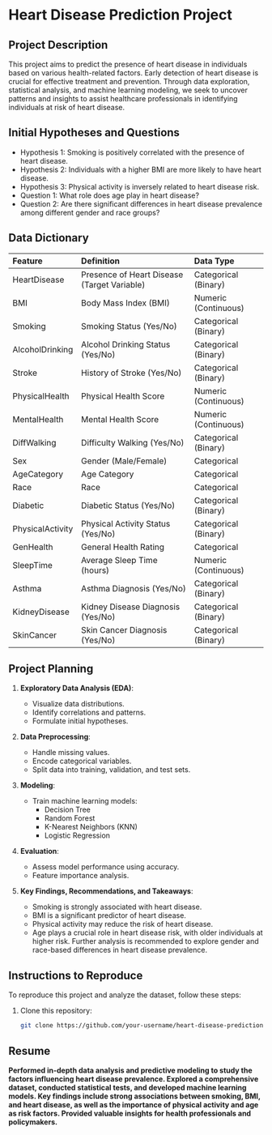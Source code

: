 # Heart Disease Prediction Project

## Project Description

This project aims to predict the presence of heart disease in individuals based on various health-related factors. Early detection of heart disease is crucial for effective treatment and prevention. Through data exploration, statistical analysis, and machine learning modeling, we seek to uncover patterns and insights to assist healthcare professionals in identifying individuals at risk of heart disease.

## Initial Hypotheses and Questions

- Hypothesis 1: Smoking is positively correlated with the presence of heart disease.
- Hypothesis 2: Individuals with a higher BMI are more likely to have heart disease.
- Hypothesis 3: Physical activity is inversely related to heart disease risk.
- Question 1: What role does age play in heart disease?
- Question 2: Are there significant differences in heart disease prevalence among different gender and race groups?

## Data Dictionary

| Feature                | Definition | Data Type |
|:-----------------------|:-----------|:----------|
| HeartDisease           | Presence of Heart Disease (Target Variable) | Categorical (Binary) |
| BMI                    | Body Mass Index (BMI) | Numeric (Continuous) |
| Smoking                | Smoking Status (Yes/No) | Categorical (Binary) |
| AlcoholDrinking        | Alcohol Drinking Status (Yes/No) | Categorical (Binary) |
| Stroke                 | History of Stroke (Yes/No) | Categorical (Binary) |
| PhysicalHealth         | Physical Health Score | Numeric (Continuous) |
| MentalHealth           | Mental Health Score | Numeric (Continuous) |
| DiffWalking            | Difficulty Walking (Yes/No) | Categorical (Binary) |
| Sex                    | Gender (Male/Female) | Categorical |
| AgeCategory            | Age Category | Categorical |
| Race                   | Race | Categorical |
| Diabetic               | Diabetic Status (Yes/No) | Categorical (Binary) |
| PhysicalActivity       | Physical Activity Status (Yes/No) | Categorical (Binary) |
| GenHealth              | General Health Rating | Categorical |
| SleepTime              | Average Sleep Time (hours) | Numeric (Continuous) |
| Asthma                 | Asthma Diagnosis (Yes/No) | Categorical (Binary) |
| KidneyDisease          | Kidney Disease Diagnosis (Yes/No) | Categorical (Binary) |
| SkinCancer             | Skin Cancer Diagnosis (Yes/No) | Categorical (Binary) |

## Project Planning

1. **Exploratory Data Analysis (EDA)**:
   - Visualize data distributions.
   - Identify correlations and patterns.
   - Formulate initial hypotheses.

2. **Data Preprocessing**:
   - Handle missing values.
   - Encode categorical variables.
   - Split data into training, validation, and test sets.

3. **Modeling**:
   - Train machine learning models:
     - Decision Tree
     - Random Forest
     - K-Nearest Neighbors (KNN)
     - Logistic Regression

4. **Evaluation**:
   - Assess model performance using accuracy.
   - Feature importance analysis.
  
5. **Key Findings, Recommendations, and Takeaways**:

    - Smoking is strongly associated with heart disease.
    - BMI is a significant predictor of heart disease.
    - Physical activity may reduce the risk of heart disease.
    - Age plays a crucial role in heart disease risk, with older individuals at higher risk.
Further analysis is recommended to explore gender and race-based differences in heart disease prevalence.

## Instructions to Reproduce

To reproduce this project and analyze the dataset, follow these steps:

1. Clone this repository:

   ```bash
   git clone https://github.com/your-username/heart-disease-prediction.git

## Resume

**Performed in-depth data analysis and predictive modeling to study the factors influencing heart disease prevalence. Explored a comprehensive dataset, conducted statistical tests, and developed machine learning models. Key findings include strong associations between smoking, BMI, and heart disease, as well as the importance of physical activity and age as risk factors. Provided valuable insights for health professionals and policymakers.**